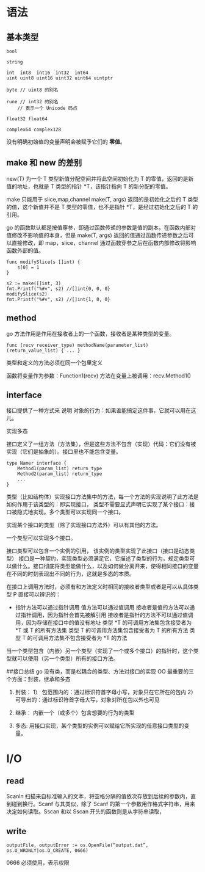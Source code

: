 # 语法

## 基本类型

```
bool

string

int  int8  int16  int32  int64
uint uint8 uint16 uint32 uint64 uintptr

byte // uint8 的别名

rune // int32 的别名
    // 表示一个 Unicode 码点

float32 float64

complex64 complex128
```

没有明确初始值的变量声明会被赋予它们的 **零值**。

## make 和 new 的差别

new(T) 为一个 T 类型新值分配空间并将此空间初始化为 T 的零值，返回的是新值的地址，也就是 T 类型的指针 \*T，该指针指向 T 的新分配的零值。

make 只能用于 slice,map,channel
make(T, args) 返回的是初始化之后的 T 类型的值，这个新值并不是 T 类型的零值，也不是指针 \*T，是经过初始化之后的 T 的引用。

go 的函数默认都是按值穿参，即通过函数传递的参数是值的副本，在函数内部对值修改不影响值的本身，但是 make(T, args) 返回的值通过函数传递参数之后可以直接修改，即 map，slice，channel 通过函数穿参之后在函数内部修改将影响函数外部的值。

```
func modifySlice(s []int) {
    s[0] = 1
}

s2 := make([]int, 3)
fmt.Printf("%#v", s2) //[]int{0, 0, 0}
modifySlice(s2)
fmt.Printf("%#v", s2) //[]int{1, 0, 0}
```

## method

go 方法作用是作用在接收者上的一个函数，接收者是某种类型的变量。

```
func (recv receiver_type) methodName(parameter_list) (return_value_list) { ... }

```

类型和定义的方法必须在同一个包里定义

函数将变量作为参数：Function1(recv)
方法在变量上被调用：recv.Method1()

## interface

接口提供了一种方式来 说明 对象的行为：如果谁能搞定这件事，它就可以用在这儿。

实现多态

接口定义了一组方法（方法集），但是这些方法不包含（实现）代码：它们没有被实现（它们是抽象的）。接口里也不能包含变量。

```
type Namer interface {
    Method1(param_list) return_type
    Method2(param_list) return_type
    ...
}

```

类型（比如结构体）实现接口方法集中的方法，每一个方法的实现说明了此方法是如何作用于该类型的：即实现接口，
类型不需要显式声明它实现了某个接口：接口被隐式地实现。多个类型可以实现同一个接口。

实现某个接口的类型（除了实现接口方法外）可以有其他的方法。

一个类型可以实现多个接口。

接口类型可以包含一个实例的引用， 该实例的类型实现了此接口（接口是动态类型）
接口是一种契约，实现类型必须满足它，它描述了类型的行为，规定类型可以做什么。接口彻底将类型能做什么，以及如何做分离开来，使得相同接口的变量在不同的时刻表现出不同的行为，这就是多态的本质。

在接口上调用方法时，必须有和方法定义时相同的接收者类型或者是可以从具体类型 P 直接可以辨识的：

- 指针方法可以通过指针调用
  值方法可以通过值调用
  接收者是值的方法可以通过指针调用，因为指针会首先被解引用
  接收者是指针的方法不可以通过值调用，因为存储在接口中的值没有地址
  类型 *T 的可调用方法集包含接受者为 *T 或 T 的所有方法集
  类型 T 的可调用方法集包含接受者为 T 的所有方法
  类型 T 的可调用方法集不包含接受者为 \*T 的方法

当一个类型包含（内嵌）另一个类型（实现了一个或多个接口）的指针时，这个类型就可以使用（另一个类型）所有的接口方法。

##接口总结
go 没有类，而是松耦合的类型、方法对接口的实现
OO 最重要的三个方面：封装，继承和多态

1. 封装：
   1） 包范围内的：通过标识符首字母小写，对象只在它所在的包内
   2） 可导出的：通过标识符首字母大写，对象对所在包以外也可见

2. 继承：
   内嵌一个（或多个）包含想要的行为的类型
3. 多态:
   用接口实现，某个类型的实例可以赋给它所实现的任意接口类型的变量。

# I/O

## read

Scanln 扫描来自标准输入的文本，将空格分隔的值依次存放到后续的参数内，直到碰到换行。Scanf 与其类似，除了 Scanf 的第一个参数用作格式字符串，用来决定如何读取。Sscan 和以 Sscan 开头的函数则是从字符串读取，

## write

```
outputFile, outputError := os.OpenFile(“output.dat”, os.O_WRONLY|os.O_CREATE, 0666)

```

0666 必须使用，表示权限
